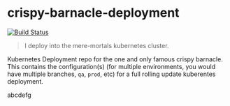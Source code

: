 # crispy-barnacle-deployment

[![Build Status](https://travis-ci.org/SwampUpMereMortals/crispy-barnacle-deployment.svg?branch=dev)](https://travis-ci.org/SwampUpMereMortals/crispy-barnacle-deployment)

> I deploy into the mere-mortals kubernetes cluster.

Kubernetes Deployment repo for the one and only famous crispy
barnacle.  This contains the configuration(s) (for multiple
environments, you would have multiple branches, `qa`, `prod`, etc) for
a full rolling update kuberentes deployment.

abcdefg

